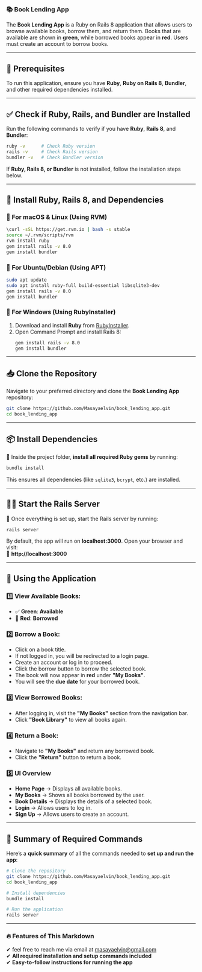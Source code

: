 ### **📚 Book Lending App**  

The **Book Lending App** is a Ruby on Rails 8 application that allows users to browse available books, borrow them, and return them. Books that are available are shown in **green**, while borrowed books appear in **red**. Users must create an account to borrow books.  

---

## **🚀 Prerequisites**  

To run this application, ensure you have **Ruby**, **Ruby on Rails 8**, **Bundler**, and other required dependencies installed.  

---

## **✅ Check if Ruby, Rails, and Bundler are Installed**  

Run the following commands to verify if you have **Ruby**, **Rails 8**, and **Bundler**:  

```sh
ruby -v      # Check Ruby version
rails -v     # Check Rails version
bundler -v   # Check Bundler version
```

If **Ruby, Rails 8, or Bundler** is not installed, follow the installation steps below.

---

## **🔧 Install Ruby, Rails 8, and Dependencies**  

### **📌 For macOS & Linux (Using RVM)**  
```sh
\curl -sSL https://get.rvm.io | bash -s stable
source ~/.rvm/scripts/rvm
rvm install ruby
gem install rails -v 8.0
gem install bundler
```

### **📌 For Ubuntu/Debian (Using APT)**  
```sh
sudo apt update
sudo apt install ruby-full build-essential libsqlite3-dev
gem install rails -v 8.0
gem install bundler
```

### **📌 For Windows (Using RubyInstaller)**  
1. Download and install **Ruby** from [RubyInstaller](https://rubyinstaller.org/).  
2. Open Command Prompt and install Rails 8:  
   ```sh
   gem install rails -v 8.0
   gem install bundler
   ```

---

## **📥 Clone the Repository**  

Navigate to your preferred directory and clone the **Book Lending App** repository:  

```sh
git clone https://github.com/Masayaelvin/book_lending_app.git
cd book_lending_app
```

---

## **📦 Install Dependencies**  

📌 Inside the project folder, **install all required Ruby gems** by running:  
```sh
bundle install
```
This ensures all dependencies (like `sqlite3`, `bcrypt`, etc.) are installed.

---


## **🏃‍♂️ Start the Rails Server**  

📌 Once everything is set up, start the Rails server by running:  
```sh
rails server
```
By default, the app will run on **localhost:3000**. Open your browser and visit:  
🔗 **http://localhost:3000**

---

## **📖 Using the Application**  

### **1️⃣ View Available Books:**  
   - ✅ **Green**: **Available**  
   - 🚨 **Red**: **Borrowed**  

### **2️⃣ Borrow a Book:**  
   - Click on a book title.  
   - If not logged in, you will be redirected to a login page.  
   - Create an account or log in to proceed.  
   - Click the borrow button to borrow the selected book.  
   - The book will now appear in **red** under **"My Books"**.  
   - You will see the **due date** for your borrowed book.  

### **3️⃣ View Borrowed Books:**  
   - After logging in, visit the **"My Books"** section from the navigation bar.  
   - Click **"Book Library"** to view all books again.  

### **4️⃣ Return a Book:**  
   - Navigate to **"My Books"** and return any borrowed book.  
   - Click the **"Return"** button to return a book.  

### **5️⃣ UI Overview**  
   - **Home Page** → Displays all available books.  
   - **My Books** → Shows all books borrowed by the user.  
   - **Book Details** → Displays the details of a selected book.  
   - **Login** → Allows users to log in.  
   - **Sign Up** → Allows users to create an account.  

---

## **🚀 Summary of Required Commands**
Here’s a **quick summary** of all the commands needed to **set up and run the app**:

```sh
# Clone the repository
git clone https://github.com/Masayaelvin/book_lending_app.git
cd book_lending_app

# Install dependencies
bundle install

# Run the application
rails server

```

---

### **🔥 Features of This Markdown**
✔ feel free to reach me via email at [masayaelvin@gmail.com](mailto:masayaelvin@gmail.com)  
✔ **All required installation and setup commands included**  
✔ **Easy-to-follow instructions for running the app**  
